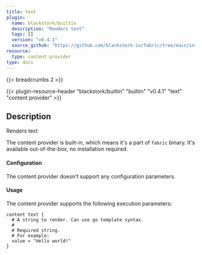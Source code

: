 ```yaml
---
title: text
plugin:
  name: blackstork/builtin
  description: "Renders text"
  tags: []
  version: "v0.4.1"
  source_github: "https://github.com/blackstork-io/fabric/tree/main/internal/builtin/"
resource:
  type: content-provider
type: docs
---
```


{{< breadcrumbs 2 >}}

{{< plugin-resource-header "blackstork/builtin" "builtin" "v0.4.1" "text" "content provider" >}}

## Description
Renders text

The content provider is built-in, which means it's a part of `fabric` binary. It's available out-of-the-box, no installation required.


#### Configuration

The content provider doesn't support any configuration parameters.

#### Usage

The content provider supports the following execution parameters:

```hcl
content text {
  # A string to render. Can use go template syntax.
  #
  # Required string.
  # For example:
  value = "Hello world!"
}
```

